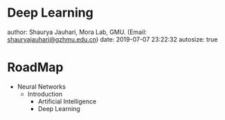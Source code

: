 Deep Learning
========================================================
author: Shaurya Jauhari, Mora Lab, GMU. (Email: shauryajauhari@gzhmu.edu.cn)
date: 2019-07-07 23:22:32
autosize: true

RoadMap
========================================================

- Neural Networks
  - Introduction
    - Artificial Intelligence
    - Deep Learning

